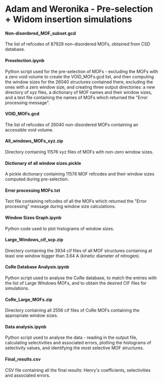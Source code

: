 # Adam and Weronika - Pre-selection + Widom insertion simulations

#### Non-disordered_MOF_subset.gcd
The list of refcodes of 87929 non-disordered MOFs, obtained from CSD database.

#### Preselection.ipynb
Python script used for the pre-selection of MOFs - excluding the MOFs with a zero void volume to create the VOID_MOFs.gcd list, and then computing the window sizes for the 26040 structures contained there, excluding the ones with a zero window size, and creating three output directories: a new directory of xyz files, a dictionary of MOF names and their window sizes, and a text file containing the names of MOFs which returned the "Error processing message". 

#### VOID_MOFs.gcd
The list of refcodes of 26040 non-disordered MOFs containing an accessible void volume.

#### All_windows_MOFs_xyz.zip
Directory containing 11576 xyz files of MOFs with non-zero window sizes.

#### Dictionary of all window sizes.pickle
A pickle dictionary containing 11576 MOF refcodes and their window sizes computed during pre-selection.

#### Error processing MOFs.txt
Text file containing refcodes of all the MOFs which returned the "Error processing" message during window size calculations.

#### Window Sizes Graph.ipynb
Python code used to plot histograms of window sizes. 

#### Large_Windows_cif_scp.zip  
Directory containing the 3934 cif files of all MOF structures containing at least one window bigger than 3.64 A (kinetic diameter of nitrogen).

#### CoRe Database Analysis.ipynb
Python script used to analyse the CoRe database, to match the entries with the list of Large Windows MOFs, and to obtain the desired CIF files for simulations.

#### CoRe_Large_MOFs.zip
Directory containing all 2556 cif files of CoRe MOFs containing the appropriate window sizes. 

#### Data analysis.ipynb
Python script used to analyse the data - reading in the output file, calculating selectivities and associated errors, plotting the histograms of selectivity values, and identifying the most selective MOF structures.

#### Final_results.csv
CSV file containing all the final results: Henry's coefficients, selectivities and associated errors.
